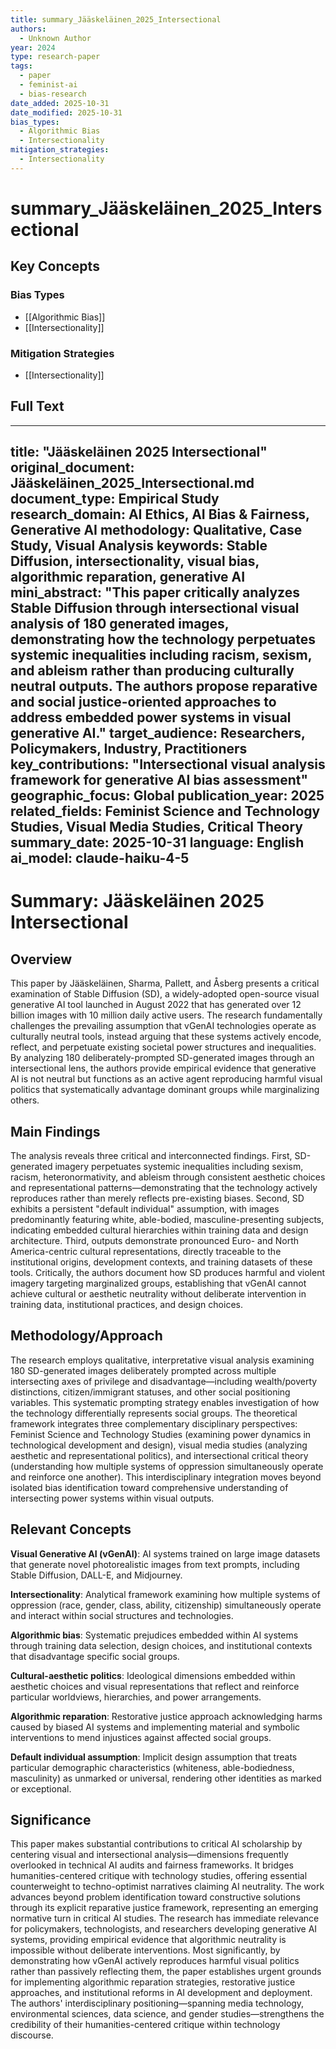 ```yaml
---
title: summary_Jääskeläinen_2025_Intersectional
authors:
  - Unknown Author
year: 2024
type: research-paper
tags:
  - paper
  - feminist-ai
  - bias-research
date_added: 2025-10-31
date_modified: 2025-10-31
bias_types:
  - Algorithmic Bias
  - Intersectionality
mitigation_strategies:
  - Intersectionality
---
```


# summary_Jääskeläinen_2025_Intersectional

## Key Concepts

### Bias Types
- [[Algorithmic Bias]]
- [[Intersectionality]]

### Mitigation Strategies
- [[Intersectionality]]

## Full Text

---
title: "Jääskeläinen 2025 Intersectional"
original_document: Jääskeläinen_2025_Intersectional.md
document_type: Empirical Study
research_domain: AI Ethics, AI Bias & Fairness, Generative AI
methodology: Qualitative, Case Study, Visual Analysis
keywords: Stable Diffusion, intersectionality, visual bias, algorithmic reparation, generative AI
mini_abstract: "This paper critically analyzes Stable Diffusion through intersectional visual analysis of 180 generated images, demonstrating how the technology perpetuates systemic inequalities including racism, sexism, and ableism rather than producing culturally neutral outputs. The authors propose reparative and social justice-oriented approaches to address embedded power systems in visual generative AI."
target_audience: Researchers, Policymakers, Industry, Practitioners
key_contributions: "Intersectional visual analysis framework for generative AI bias assessment"
geographic_focus: Global
publication_year: 2025
related_fields: Feminist Science and Technology Studies, Visual Media Studies, Critical Theory
summary_date: 2025-10-31
language: English
ai_model: claude-haiku-4-5
---

# Summary: Jääskeläinen 2025 Intersectional

## Overview

This paper by Jääskeläinen, Sharma, Pallett, and Åsberg presents a critical examination of Stable Diffusion (SD), a widely-adopted open-source visual generative AI tool launched in August 2022 that has generated over 12 billion images with 10 million daily active users. The research fundamentally challenges the prevailing assumption that vGenAI technologies operate as culturally neutral tools, instead arguing that these systems actively encode, reflect, and perpetuate existing societal power structures and inequalities. By analyzing 180 deliberately-prompted SD-generated images through an intersectional lens, the authors provide empirical evidence that generative AI is not neutral but functions as an active agent reproducing harmful visual politics that systematically advantage dominant groups while marginalizing others.

## Main Findings

The analysis reveals three critical and interconnected findings. First, SD-generated imagery perpetuates systemic inequalities including sexism, racism, heteronormativity, and ableism through consistent aesthetic choices and representational patterns—demonstrating that the technology actively reproduces rather than merely reflects pre-existing biases. Second, SD exhibits a persistent "default individual" assumption, with images predominantly featuring white, able-bodied, masculine-presenting subjects, indicating embedded cultural hierarchies within training data and design architecture. Third, outputs demonstrate pronounced Euro- and North America-centric cultural representations, directly traceable to the institutional origins, development contexts, and training datasets of these tools. Critically, the authors document how SD produces harmful and violent imagery targeting marginalized groups, establishing that vGenAI cannot achieve cultural or aesthetic neutrality without deliberate intervention in training data, institutional practices, and design choices.

## Methodology/Approach

The research employs qualitative, interpretative visual analysis examining 180 SD-generated images deliberately prompted across multiple intersecting axes of privilege and disadvantage—including wealth/poverty distinctions, citizen/immigrant statuses, and other social positioning variables. This systematic prompting strategy enables investigation of how the technology differentially represents social groups. The theoretical framework integrates three complementary disciplinary perspectives: Feminist Science and Technology Studies (examining power dynamics in technological development and design), visual media studies (analyzing aesthetic and representational politics), and intersectional critical theory (understanding how multiple systems of oppression simultaneously operate and reinforce one another). This interdisciplinary integration moves beyond isolated bias identification toward comprehensive understanding of intersecting power systems within visual outputs.

## Relevant Concepts

**Visual Generative AI (vGenAI)**: AI systems trained on large image datasets that generate novel photorealistic images from text prompts, including Stable Diffusion, DALL-E, and Midjourney.

**Intersectionality**: Analytical framework examining how multiple systems of oppression (race, gender, class, ability, citizenship) simultaneously operate and interact within social structures and technologies.

**Algorithmic bias**: Systematic prejudices embedded within AI systems through training data selection, design choices, and institutional contexts that disadvantage specific social groups.

**Cultural-aesthetic politics**: Ideological dimensions embedded within aesthetic choices and visual representations that reflect and reinforce particular worldviews, hierarchies, and power arrangements.

**Algorithmic reparation**: Restorative justice approach acknowledging harms caused by biased AI systems and implementing material and symbolic interventions to mend injustices against affected social groups.

**Default individual assumption**: Implicit design assumption that treats particular demographic characteristics (whiteness, able-bodiedness, masculinity) as unmarked or universal, rendering other identities as marked or exceptional.

## Significance

This paper makes substantial contributions to critical AI scholarship by centering visual and intersectional analysis—dimensions frequently overlooked in technical AI audits and fairness frameworks. It bridges humanities-centered critique with technology studies, offering essential counterweight to techno-optimist narratives claiming AI neutrality. The work advances beyond problem identification toward constructive solutions through its explicit reparative justice framework, representing an emerging normative turn in critical AI studies. The research has immediate relevance for policymakers, technologists, and researchers developing generative AI systems, providing empirical evidence that algorithmic neutrality is impossible without deliberate interventions. Most significantly, by demonstrating how vGenAI actively reproduces harmful visual politics rather than passively reflecting them, the paper establishes urgent grounds for implementing algorithmic reparation strategies, restorative justice approaches, and institutional reforms in AI development and deployment. The authors' interdisciplinary positioning—spanning media technology, environmental sciences, data science, and gender studies—strengthens the credibility of their humanities-centered critique within technology discourse.
